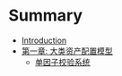 # Summary

* [Introduction](README.md)
* [第一章: 大类资产配置模型](chapter1/README.md)
  * [单因子校验系统](asset-allocation-model/single-factor-validation.md)
